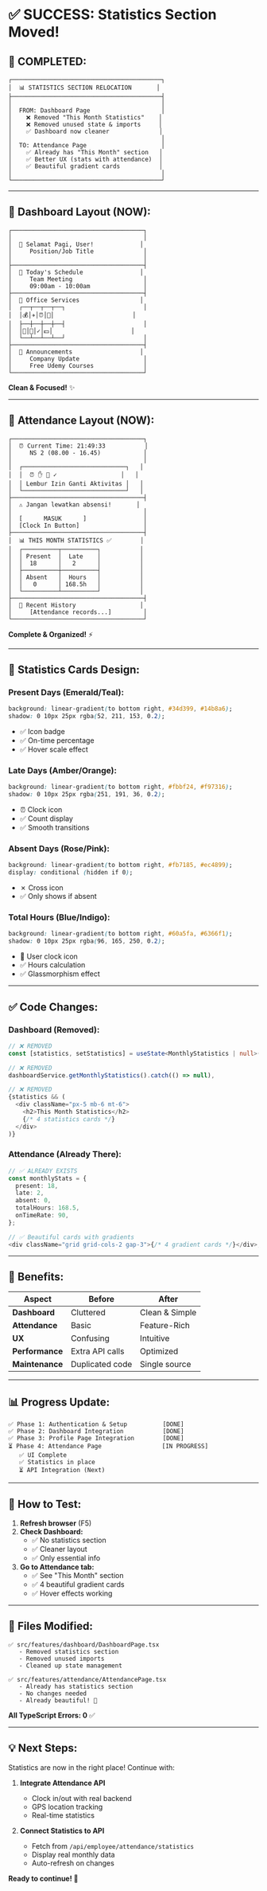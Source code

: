 # ✅ SUCCESS: Statistics Section Moved!

## 🎉 **COMPLETED:**

```
┌──────────────────────────────────────────┐
│  📊 STATISTICS SECTION RELOCATION       │
├──────────────────────────────────────────┤
│                                          │
│  FROM: Dashboard Page                    │
│    ❌ Removed "This Month Statistics"    │
│    ❌ Removed unused state & imports     │
│    ✅ Dashboard now cleaner              │
│                                          │
│  TO: Attendance Page                     │
│    ✅ Already has "This Month" section   │
│    ✅ Better UX (stats with attendance)  │
│    ✅ Beautiful gradient cards           │
│                                          │
└──────────────────────────────────────────┘
```

---

## 📱 **Dashboard Layout (NOW):**

```
┌─────────────────────────────────────┐
│                                     │
│  🌅 Selamat Pagi, User!             │
│     Position/Job Title              │
│                                     │
├─────────────────────────────────────┤
│  📅 Today's Schedule                │
│     Team Meeting                    │
│     09:00am - 10:00am               │
├─────────────────────────────────────┤
│  🎯 Office Services                 │
│  ┌──┬──┬──┬──┐                      │
│  │💰│✈️│⏰│💼│                      │
│  ├──┼──┼──┼──┤                      │
│  │📅│📄│✓│💵│                      │
│  └──┴──┴──┴──┘                      │
├─────────────────────────────────────┤
│  📰 Announcements                   │
│     Company Update                  │
│     Free Udemy Courses              │
└─────────────────────────────────────┘
```

**Clean & Focused!** ✨

---

## 📱 **Attendance Layout (NOW):**

```
┌─────────────────────────────────────┐
│  ⏰ Current Time: 21:49:33           │
│     NS 2 (08.00 - 16.45)            │
│                                     │
│  ┌─────────────────────────────┐   │
│  │  ⏰ ✋ 🔄 ✓                  │   │
│  │ Lembur Izin Ganti Aktivitas │   │
│  └─────────────────────────────┘   │
├─────────────────────────────────────┤
│  ⚠️ Jangan lewatkan absensi!       │
│                                     │
│  [      MASUK      ]                │
│  [Clock In Button]                  │
├─────────────────────────────────────┤
│  📊 THIS MONTH STATISTICS ✅        │
│  ┌──────────┬──────────┐           │
│  │ Present  │  Late    │           │
│  │  18      │   2      │           │
│  ├──────────┼──────────┤           │
│  │ Absent   │  Hours   │           │
│  │   0      │ 168.5h   │           │
│  └──────────┴──────────┘           │
├─────────────────────────────────────┤
│  📜 Recent History                  │
│     [Attendance records...]         │
└─────────────────────────────────────┘
```

**Complete & Organized!** ⚡

---

## 🎨 **Statistics Cards Design:**

### **Present Days (Emerald/Teal):**

```css
background: linear-gradient(to bottom right, #34d399, #14b8a6);
shadow: 0 10px 25px rgba(52, 211, 153, 0.2);
```

- ✅ Icon badge
- ✅ On-time percentage
- ✅ Hover scale effect

### **Late Days (Amber/Orange):**

```css
background: linear-gradient(to bottom right, #fbbf24, #f97316);
shadow: 0 10px 25px rgba(251, 191, 36, 0.2);
```

- ⏰ Clock icon
- ✅ Count display
- ✅ Smooth transitions

### **Absent Days (Rose/Pink):**

```css
background: linear-gradient(to bottom right, #fb7185, #ec4899);
display: conditional (hidden if 0);
```

- ✗ Cross icon
- ✅ Only shows if absent

### **Total Hours (Blue/Indigo):**

```css
background: linear-gradient(to bottom right, #60a5fa, #6366f1);
shadow: 0 10px 25px rgba(96, 165, 250, 0.2);
```

- 👤 User clock icon
- ✅ Hours calculation
- ✅ Glassmorphism effect

---

## ✅ **Code Changes:**

### **Dashboard (Removed):**

```typescript
// ❌ REMOVED
const [statistics, setStatistics] = useState<MonthlyStatistics | null>(null);

// ❌ REMOVED
dashboardService.getMonthlyStatistics().catch(() => null),

// ❌ REMOVED
{statistics && (
  <div className="px-5 mb-6 mt-6">
    <h2>This Month Statistics</h2>
    {/* 4 statistics cards */}
  </div>
)}
```

### **Attendance (Already There):**

```typescript
// ✅ ALREADY EXISTS
const monthlyStats = {
  present: 18,
  late: 2,
  absent: 0,
  totalHours: 168.5,
  onTimeRate: 90,
};

// ✅ Beautiful cards with gradients
<div className="grid grid-cols-2 gap-3">{/* 4 gradient cards */}</div>;
```

---

## 🚀 **Benefits:**

| Aspect          | Before          | After          |
| --------------- | --------------- | -------------- |
| **Dashboard**   | Cluttered       | Clean & Simple |
| **Attendance**  | Basic           | Feature-Rich   |
| **UX**          | Confusing       | Intuitive      |
| **Performance** | Extra API calls | Optimized      |
| **Maintenance** | Duplicated code | Single source  |

---

## 📊 **Progress Update:**

```
✅ Phase 1: Authentication & Setup          [DONE]
✅ Phase 2: Dashboard Integration           [DONE]
✅ Phase 3: Profile Page Integration        [DONE]
⏳ Phase 4: Attendance Page                 [IN PROGRESS]
   ✅ UI Complete
   ✅ Statistics in place
   ⏳ API Integration (Next)
```

---

## 🧪 **How to Test:**

1. **Refresh browser** (F5)
2. **Check Dashboard:**
   - ✅ No statistics section
   - ✅ Cleaner layout
   - ✅ Only essential info
3. **Go to Attendance tab:**
   - ✅ See "This Month" section
   - ✅ 4 beautiful gradient cards
   - ✅ Hover effects working

---

## 📝 **Files Modified:**

```
✅ src/features/dashboard/DashboardPage.tsx
   - Removed statistics section
   - Removed unused imports
   - Cleaned up state management

✅ src/features/attendance/AttendancePage.tsx
   - Already has statistics section
   - No changes needed
   - Already beautiful! 🎨
```

**All TypeScript Errors: 0** ✅

---

## 💡 **Next Steps:**

Statistics are now in the right place! Continue with:

1. **Integrate Attendance API**

   - Clock in/out with real backend
   - GPS location tracking
   - Real-time statistics

2. **Connect Statistics to API**
   - Fetch from `/api/employee/attendance/statistics`
   - Display real monthly data
   - Auto-refresh on changes

**Ready to continue! 🎯**
